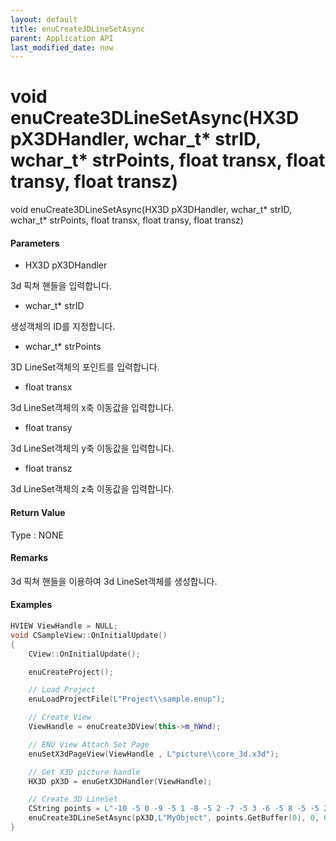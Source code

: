 ```yaml
---
layout: default
title: enuCreate3DLineSetAsync
parent: Application API
last_modified_date: now
---
```

# void enuCreate3DLineSetAsync\(HX3D pX3DHandler, wchar\_t\* strID, wchar\_t\* strPoints, float transx, float transy, float transz\)

void enuCreate3DLineSetAsync\(HX3D pX3DHandler, wchar\_t\* strID, wchar\_t\* strPoints, float transx, float transy, float transz\)

#### Parameters

* HX3D pX3DHandler

3d 픽쳐 핸들을 입력합니다.

* wchar\_t\* strID

생성객체의 ID를 지정합니다.

* wchar\_t\* strPoints

3D LineSet객체의 포인트를 입력합니다.

* float transx

3d LineSet객체의 x축 이동값을 입력합니다.

* float transy

3d LineSet객체의 y축 이동값을 입력합니다.

* float transz

3d LineSet객체의 z축 이동값을 입력합니다.

#### Return Value

Type : NONE

#### Remarks

3d 픽쳐 핸들을 이용하여 3d LineSet객체를 생성합니다.

#### Examples

```cpp
HVIEW ViewHandle = NULL; 
void CSampleView::OnInitialUpdate() 
{ 
    CView::OnInitialUpdate(); 

    enuCreateProject(); 

    // Load Project
    enuLoadProjectFile(L"Project\\sample.enup"); 

    // Create View
    ViewHandle = enuCreate3DView(this->m_hWnd); 

    // ENU View Attach Set Page 
    enuSetX3dPageView(ViewHandle , L"picture\\core_3d.x3d");

    // Get X3D picture handle
    HX3D pX3D = enuGetX3DHandler(ViewHandle); 

    // Create 3D LineSet
    CString points = L"-10 -5 0 -9 -5 1 -8 -5 2 -7 -5 3 -6 -5 8 -5 -5 2 -4 -5 9 -3 -5 1 -2 -5 5 -1 -5 7 0 0 5 1 5 3 2 5 3 3 5 6 4 5 1 5 5 10 6 5 6 7 5 9 8 5 2 9 5 7 10 5 2";
    enuCreate3DLineSetAsync(pX3D,L"MyObject", points.GetBuffer(0), 0, 0, 0);        // 비동기식 호출    
}
```




